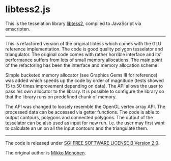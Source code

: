 # libtess2.js

This is the tesselation library [libtess2](https://github.com/memononen/libtess2), compiled to JavaScript via emscripten.

---

This is refactored version of the original libtess which comes with the GLU reference implementation. The code is good quality polygon tesselator and triangulator. The original code comes with rather horrible interface and its' performance suffers from lots of small memory allocations. The main point of the refactoring has been the interface and memory allocation scheme.

Simple bucketed memory allocator (see Graphics Gems III for reference) was added which speeds up the code by order of magnitude (tests showed 15 to 50 times improvement depending on data). The API allows the user to pass his own allocator to the library. It is possible to configure the library so that the library runs on predefined chunk of memory.

The API was changed to loosely resemble the OpenGL vertex array API. The processed data can be accessed via getter functions. The code is able to output contours, polygons and connected polygons. The output of the tesselator can be also used as input for new run. I.e. the user may first want to calculate an union all the input contours and the triangulate them.

---

The code is released under [SGI FREE SOFTWARE LICENSE B Version 2.0](http://oss.sgi.com/projects/FreeB/).

The original author is [Mikko Mononen](mailto:memon@inside.org).

